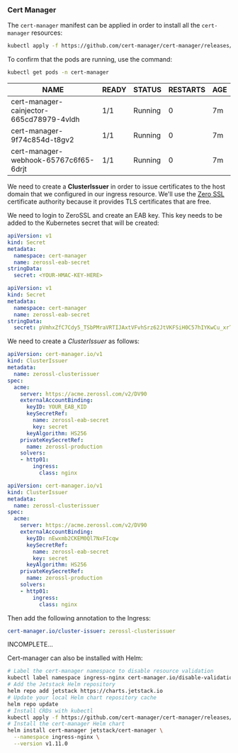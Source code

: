 ### Cert Manager
The `cert-manager` manifest can be applied in order to install all the `cert-manager` resources:
```bash
kubectl apply -f https://github.com/cert-manager/cert-manager/releases/download/v1.14.2/cert-manager.yaml
```
To confirm that the pods are running, use the command:
```bash
kubectl get pods -n cert-manager
```
| NAME                                     | READY | STATUS   | RESTARTS | AGE |
| ---------------------------------------- | ----- | -------- | -------- | --- |
| cert-manager-cainjector-665cd78979-4vldh | 1/1   | Running  | 0        | 7m  |
| cert-manager-9f74c854d-t8gv2             | 1/1   | Running  | 0        | 7m  |
| cert-manager-webhook-65767c6f65-6drjt    | 1/1   | Running  | 0        | 7m  |   

We need to create a **ClusterIssuer** in order to issue certificates to the host domain that we configured in our ingress resource. We'll use the [Zero SSL](https://zerossl.com/) certificate authority because it provides TLS certificates that are free.    

We need to login to ZeroSSL and create an EAB key. This key needs to be added to the Kubernetes secret that will be created:
```yaml
apiVersion: v1
kind: Secret
metadata:
  namespace: cert-manager
  name: zerossl-eab-secret
stringData:
  secret: <YOUR-HMAC-KEY-HERE>

apiVersion: v1
kind: Secret
metadata:
  namespace: cert-manager
  name: zerossl-eab-secret
stringData:
  secret: pVmhxZfC7Cdy5_TSbPMraVRTIJAxtVFvhSrz62JtVKFSiH0C57hIYKwCu_xrTT2vx7vKjh6O72JWZ_r8NbU3vg
```
We need to create a _ClusterIssuer_ as follows:
```yaml
apiVersion: cert-manager.io/v1
kind: ClusterIssuer
metadata:
  name: zerossl-clusterissuer
spec:
  acme:
    server: https://acme.zerossl.com/v2/DV90
    externalAccountBinding:
      keyID: YOUR_EAB_KID
      keySecretRef:
        name: zerossl-eab-secret
        key: secret
      keyAlgorithm: HS256
    privateKeySecretRef:
      name: zerossl-production
    solvers:
    - http01:
        ingress:
          class: nginx

apiVersion: cert-manager.io/v1
kind: ClusterIssuer
metadata:
  name: zerossl-clusterissuer
spec:
  acme:
    server: https://acme.zerossl.com/v2/DV90
    externalAccountBinding:
      keyID: nEwxmb2CKEM0Ql7NxFIcqw
      keySecretRef:
        name: zerossl-eab-secret
        key: secret
      keyAlgorithm: HS256
    privateKeySecretRef:
      name: zerossl-production
    solvers:
    - http01:
        ingress:
          class: nginx
```
Then add the following annotation to the Ingress:
```yaml
cert-manager.io/cluster-issuer: zerossl-clusterissuer
```
INCOMPLETE...

Cert-manager can also be installed with Helm:
```bash
# Label the cert-manager namespace to disable resource validation
kubectl label namespace ingress-nginx cert-manager.io/disable-validation=true
# Add the Jetstack Helm repository
helm repo add jetstack https://charts.jetstack.io
# Update your local Helm chart repository cache
helm repo update
# Install CRDs with kubectl
kubectl apply -f https://github.com/cert-manager/cert-manager/releases/download/v1.11.0/cert-manager.crds.yaml
# Install the cert-manager Helm chart
helm install cert-manager jetstack/cert-manager \
  --namespace ingress-nginx \
  --version v1.11.0
```
